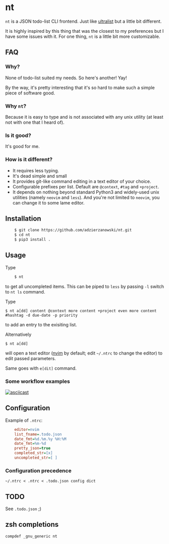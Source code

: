 # nt

`nt` is a JSON todo-list CLI frontend. Just like
[ultralist](https://github.com/ultralist/ultralist) but a little bit different.

It is highly inspired by this thing that was the closest to my preferences
but I have some issues with it. For one thing, `nt` is a little bit more
customizable.

## FAQ

### Why?

None of todo-list suited my needs. So here's another! Yay!

By the way, it's pretty interesting that it's so hard to make such a simple
piece of software good.

### Why `nt`?

Because it is easy to type and is not associated with any unix utility
(at least not with one that I heard of).

### Is it good?

It's good for me.

### How is it different?

* It requires less typing.
* It's dead simple and small
* It provides git-like command editing in a text editor of your choice.
* Configurable prefixes per list. Default are `@context`, `#tag` and `+project`.
* It depends on nothing beyond standard Python3 and widely-used unix
utilities (namely `neovim` and `less`). And you're not limited to `neovim`,
you can change it to some lame editor.

## Installation

```bash
    $ git clone https://github.com/adzierzanowski/nt.git
    $ cd nt
    $ pip3 install .
```

## Usage

Type

```bash
    $ nt
```

to get all uncompleted items. This can be piped to `less` by passing `-l`
switch to `nt ls` command.

Type

    $ nt a[dd] content @context more content +project even more content #hashtag -d due-date -p priority

to add an entry to the exisiting list.

Alternatively

    $ nt a[dd]

will open a text editor ([nvim](https://github.com/neovim/neovim) by default;
edit `~/.ntrc` to change the editor) to edit passed parameters.

Same goes with `e[dit]` command.

### Some workflow examples

[![asciicast](https://asciinema.org/a/AzMcet2kVExAoxHtKhngTob5n.svg)](https://asciinema.org/a/AzMcet2kVExAoxHtKhngTob5n)

## Configuration

Example of `.ntrc`:

```ini
    editor=nvim
    list_fname=.todo.json
    date_fmt=%d.%m.%y %H:%M
    date_fmt=%m-%d
    pretty_json=true
    completed_str=[x]
    uncompleted_str=[ ]
```

### Configuration precedence

    ~/.ntrc < .ntrc < .todo.json config dict

## TODO

See `.todo.json` ;)

## zsh completions

    compdef _gnu_generic nt
